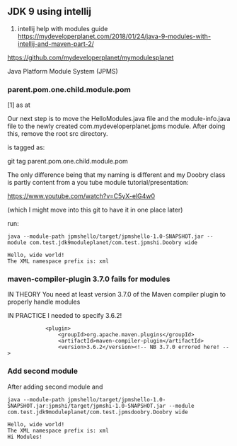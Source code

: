 ## JDK 9 using intellij


1. intellij help with modules guide
https://mydeveloperplanet.com/2018/01/24/java-9-modules-with-intellij-and-maven-part-2/

https://github.com/mydeveloperplanet/mymodulesplanet

Java Platform Module System (JPMS)


### parent.pom.one.child.module.pom

[1] as at 

Our next step is to move the HelloModules.java file and the module-info.java file to the newly created com.mydeveloperplanet.jpms module. After doing this, remove the root src directory.

is tagged as:

git tag parent.pom.one.child.module.pom

The only difference being that my naming is different and my Doobry class is partly 
content from a you tube module tutorial/presentation:

https://www.youtube.com/watch?v=C5yX-elG4w0

(which I might move into this git to have it in one place later)

run:

```
java --module-path jpmshello/target/jpmshello-1.0-SNAPSHOT.jar --module com.test.jdk9moduleplanet/com.test.jpmshi.Doobry wide
                                                                        Hello, wide world!
The XML namespace prefix is: xml
```


### maven-compiler-plugin 3.7.0 fails for modules

IN THEORY You need at least version 3.7.0 of the Maven compiler plugin to properly handle modules

IN PRACTICE I needed to specify 3.6.2!

```
            <plugin>
                <groupId>org.apache.maven.plugins</groupId>
                <artifactId>maven-compiler-plugin</artifactId>
                <version>3.6.2</version><!-- NB 3.7.0 errored here! -->
```

### Add second module

After adding second module and 

```
java --module-path jpmshello/target/jpmshello-1.0-SNAPSHOT.jar:jpmshi/target/jpmshi-1.0-SNAPSHOT.jar --module com.test.jdk9moduleplanet/com.test.jpmsdoobry.Doobry wide
                                                                        Hello, wide world!
The XML namespace prefix is: xml
Hi Modules!
```
